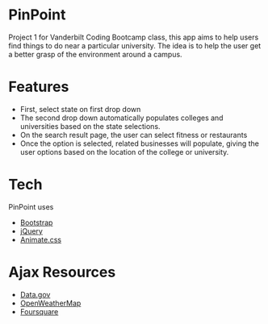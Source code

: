 # PinPoint
Project 1 for Vanderbilt Coding Bootcamp class, this app aims to help users find things to do near a particular university. The idea is to help the user get a better grasp of the environment around a campus.

# Features

  * First, select state on first drop down
  * The second drop down automatically populates colleges and universities based on the state selections.
  * On the search result page, the user can select fitness or restaurants
  * Once the option is selected, related businesses will populate, giving the user options based on the location of the college or university.


# Tech
PinPoint uses 

* [Bootstrap]
* [jQuery]
* [Animate.css]

# Ajax Resources
  
  * [Data.gov]
  * [OpenWeatherMap]
  * [Foursquare]





  [Bootstrap]: <https://getbootstrap.com/>
  [jQuery]: <https://jquery.com/>
  [Animate.css]: <https://daneden.github.io/animate.css/>
  [Data.gov]: <https://www.data.gov/developers/apis>
  [OpenWeatherMap]: <https://openweathermap.org/api>
  [Foursquare]: <https://developer.foursquare.com/>
  
